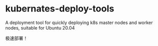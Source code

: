 # kubernates-deploy-tools

A deployment tool for quickly deploying k8s master nodes and worker nodes, suitable for Ubuntu 20.04

极速部署！
